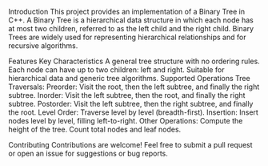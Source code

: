 Introduction
This project provides an implementation of a Binary Tree in C++. A Binary Tree is a hierarchical data structure in which each node has at most two children, referred to as the left child and the right child. Binary Trees are widely used for representing hierarchical relationships and for recursive algorithms.

Features
Key Characteristics
A general tree structure with no ordering rules.
Each node can have up to two children: left and right.
Suitable for hierarchical data and generic tree algorithms.
Supported Operations
Tree Traversals:
Preorder: Visit the root, then the left subtree, and finally the right subtree.
Inorder: Visit the left subtree, then the root, and finally the right subtree.
Postorder: Visit the left subtree, then the right subtree, and finally the root.
Level Order: Traverse level by level (breadth-first).
Insertion:
Insert nodes level by level, filling left-to-right.
Other Operations:
Compute the height of the tree.
Count total nodes and leaf nodes.

Contributing
Contributions are welcome! Feel free to submit a pull request or open an issue for suggestions or bug reports.


